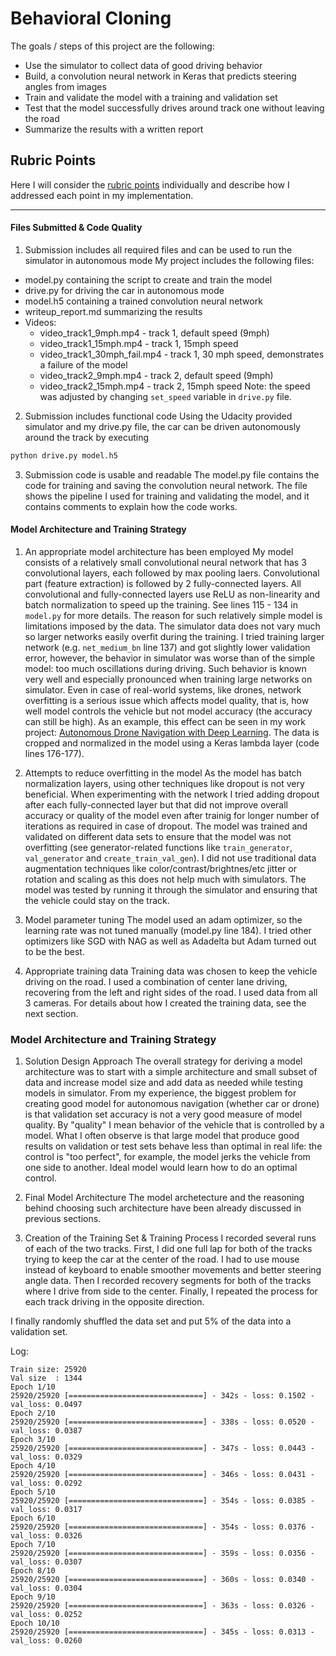 # Behavioral Cloning

The goals / steps of this project are the following:
* Use the simulator to collect data of good driving behavior
* Build, a convolution neural network in Keras that predicts steering angles from images
* Train and validate the model with a training and validation set
* Test that the model successfully drives around track one without leaving the road
* Summarize the results with a written report

## Rubric Points
Here I will consider the [rubric points](https://review.udacity.com/#!/rubrics/432/view) individually and describe how I addressed each point in my implementation.  

---
#### Files Submitted & Code Quality

1. Submission includes all required files and can be used to run the simulator in autonomous mode
My project includes the following files:
* model.py containing the script to create and train the model
* drive.py for driving the car in autonomous mode
* model.h5 containing a trained convolution neural network 
* writeup_report.md summarizing the results
* Videos:
  * video_track1_9mph.mp4 - track 1, default speed (9mph)
  * video_track1_15mph.mp4 - track 1, 15mph speed
  * video_track1_30mph_fail.mp4 - track 1, 30 mph speed, demonstrates a failure of the model
  * video_track2_9mph.mp4 - track 2, default speed (9mph)
  * video_track2_15mph.mp4 - track 2, 15mph speed
Note: the speed was adjusted by changing ```set_speed``` variable in ```drive.py``` file.

2. Submission includes functional code
Using the Udacity provided simulator and my drive.py file, the car can be driven autonomously around the track by executing 
```sh
python drive.py model.h5
```

3. Submission code is usable and readable
The model.py file contains the code for training and saving the convolution neural network. The file shows the pipeline I used for training and validating the model, and it contains comments to explain how the code works.

#### Model Architecture and Training Strategy

1. An appropriate model architecture has been employed
My model consists of a relatively small convolutional neural network that has 3 convolutional layers, each followed by max pooling laers. Convolutional part (feature extraction) is followed by 2 fully-connected layers. All convolutional and fully-connected layers use ReLU as non-linearity and batch normalization to speed up the training. See lines 115 - 134 in ```model.py``` for more details.
The reason for such relatively simple model is limitations imposed by the data. The simulator data does not vary much so larger networks easily overfit during the training. I tried training larger network (e.g. ```net_medium_bn``` line 137) and got slightly lower validation error, however, the behavior in simulator was worse than of the simple model: too much oscillations during driving. Such behavior is known very well and especially pronounced when training large networks on simulator. Even in case of real-world systems, like drones, network overfitting is a serious issue which affects model quality, that is, how well model controls the vehicle but not model accuracy (the accuracy can still be high). As an example, this effect can be seen in my work project: [Autonomous Drone Navigation with Deep Learning](https://www.youtube.com/watch?v=voVxIGyeqgo).
The data is cropped and normalized in the model using a Keras lambda layer (code lines 176-177). 

2. Attempts to reduce overfitting in the model
As the model has batch normalization layers, using other techniques like dropout is not very beneficial. When experimenting with the network I tried adding dropout after each fully-connected layer but that did not improve overall accuracy or quality of the model even after trainig for longer number of iterations as required in case of dropout.
The model was trained and validated on different data sets to ensure that the model was not overfitting (see generator-related functions like ```train_generator```, ```val_generator``` and ```create_train_val_gen```). I did not use traditional data augmentation techniques like color/contrast/brightnes/etc jitter or rotation and scaling as this does not help much with simulators.
The model was tested by running it through the simulator and ensuring that the vehicle could stay on the track.

3. Model parameter tuning
The model used an adam optimizer, so the learning rate was not tuned manually (model.py line 184). I tried other optimizers like SGD with NAG as well as Adadelta but Adam turned out to be the best.

4. Appropriate training data
Training data was chosen to keep the vehicle driving on the road. I used a combination of center lane driving, recovering from the left and right sides of the road. I used data from all 3 cameras.
For details about how I created the training data, see the next section. 

### Model Architecture and Training Strategy
1. Solution Design Approach
The overall strategy for deriving a model architecture was to start with a simple architecture and small subset of data and increase model size and add data as needed while testing models in simulator.
From my experience, the biggest problem for creating good model for autonomous navigation (whether car or drone) is that validation set accuracy is not a very good measure of model quality. By "quality" I mean behavior of the vehicle that is controlled by a model. What I often observe is that large model that produce good results on validation or test sets behave less than optimal in real life: the control is "too perfect", for example, the model jerks the vehicle from one side to another. Ideal model would learn how to do an optimal control.

2. Final Model Architecture
The model archetecture and the reasoning behind choosing such architecture have been already discussed in previous sections.

3. Creation of the Training Set & Training Process
I recorded several runs of each of the two tracks. First, I did one full lap for both of the tracks trying to keep the car at the center of the road. I had to use mouse instead of keyboard to enable smoother movements and better steering angle data. Then I recorded recovery segments for both of the tracks where I drive from side to the center. Finally, I repeated the process for each track driving in the opposite direction.

I finally randomly shuffled the data set and put 5% of the data into a validation set. 

Log:
```
Train size: 25920
Val size  : 1344
Epoch 1/10
25920/25920 [==============================] - 342s - loss: 0.1502 - val_loss: 0.0497
Epoch 2/10
25920/25920 [==============================] - 338s - loss: 0.0520 - val_loss: 0.0387
Epoch 3/10
25920/25920 [==============================] - 347s - loss: 0.0443 - val_loss: 0.0329
Epoch 4/10
25920/25920 [==============================] - 346s - loss: 0.0431 - val_loss: 0.0292
Epoch 5/10
25920/25920 [==============================] - 354s - loss: 0.0385 - val_loss: 0.0317
Epoch 6/10
25920/25920 [==============================] - 354s - loss: 0.0376 - val_loss: 0.0326
Epoch 7/10
25920/25920 [==============================] - 359s - loss: 0.0356 - val_loss: 0.0307
Epoch 8/10
25920/25920 [==============================] - 360s - loss: 0.0340 - val_loss: 0.0304
Epoch 9/10
25920/25920 [==============================] - 363s - loss: 0.0326 - val_loss: 0.0252
Epoch 10/10
25920/25920 [==============================] - 345s - loss: 0.0313 - val_loss: 0.0260
```
